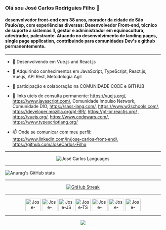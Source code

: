 ### Olá sou José Carlos Rodriguies Filho 👋
#### desenvolvedor front-end com 38 anos, morador da cidade de São Paulo/sp, com experiências diversas: Desenvolvedor Front-end, técnico de suporte a sistemas II, gestor e administrador em equinocultura, adestrador, palestrante. Atuando no desenvolvimento de landing pages, single page application, contribuindo para comunidades Dev's e github permanentemente.  
---


- 🔭 Desenvolvendo em Vue.js and React.js

- 🌱 Adquirindo conhecimentos em JavaScript, TypeScript, React.js, Vue.js, API Rest, Metodologia Agil

- 👯 participação e colaboração na COMUNIDADE CODE e GITHUB

- 🤔 links uteis de consulta permanente:  https://vuejs.org/, https://www.javascript.com/, Comunidade Impulso Network, Comunidade DIO, https://sass-lang.com/, https://www.w3schools.com/, https://developer.mozilla.org/pt-BR/, https://pt-br.reactjs.org/ , https://vuejs.org/, https://www.codewars.com/, https://www.typescriptlang.org/

- 📫 Onde se comunicar com meu perfil: https://www.linkedin.com/in/jose-carlos-front-end/, https://github.com/JoseCarlos-Filho


---

  <p align="center"><img src="https://github-readme-stats.vercel.app/api/top-langs/?username=JoseCarlos-Filho&langs_count=10&theme=vue-dark&layout=compact" alt="José Carlos Languages" /></p>

---

![Anurag's GitHub stats](https://github-readme-stats.vercel.app/api?username=JoseCarlos-Filho&theme=vue-dark&show_icons=true)

---

<p align="center"><a href="https://git.io/streak-stats"><img src="https://streak-stats.demolab.com?user=JoseCarlos-Filho&theme=vue-dark&hide_border=true&border_radius=5&locale=pt_BR" alt="GitHub Streak" /></a></p>
 
---
  
  <div align="center">
    <img align="center" height="40" width="50" alt="Jose-HTML5" src="https://cdn.jsdelivr.net/gh/devicons/devicon/icons/html5/html5-original.svg" />
    <img align="center" height="40" width="50" alt="Jose-CSS3" src="https://cdn.jsdelivr.net/gh/devicons/devicon/icons/css3/css3-original.svg" />
    <img align="center" height="40" width="50" alt="Jose-JS" src="https://cdn.jsdelivr.net/gh/devicons/devicon/icons/javascript/javascript-original.svg" />
    <img align="center" height="40" width="50" alt="Jose-TS" src="https://cdn.jsdelivr.net/gh/devicons/devicon/icons/typescript/typescript-original.svg" />
    <img align="center" height="40" width="50" alt="Jose-React" src="https://cdn.jsdelivr.net/gh/devicons/devicon/icons/react/react-original-wordmark.svg" /
    <img align="center" height="40" width="50" alt="Jose-Vue" src="https://cdn.jsdelivr.net/gh/devicons/devicon/icons/vuejs/vuejs-original.svg" />
    <img align="center" height="40" width="50" alt="Jose-SASS" src="https://cdn.jsdelivr.net/gh/devicons/devicon/icons/sass/sass-original.svg" />
    <img align="center" height="40" width="50" alt="Jose-VSCODE" src="https://cdn.jsdelivr.net/gh/devicons/devicon/icons/vscode/vscode-original.svg" />
  </div>
  
  ---
  
  <div align="center">
    <a href="https://www.linkedin.com/in/jose-carlos-front-end/" target="_blank"><img src="https://img.shields.io/badge/-LinkedIn-%230077B5?style=for-the-badge&logo=linkedin&logoColor=white" target="_blank"></a> 
  </div>

<!--
**JoseCarlos-Filho/JoseCarlos-Filho** is a ✨ _special_ ✨ repository because its `README.md` (this file) appears on your GitHub profile.
-->
